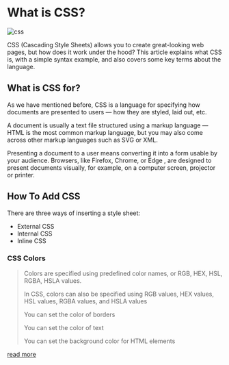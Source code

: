 # What is CSS?
![css](https://encrypted-tbn0.gstatic.com/images?q=tbn:ANd9GcR3izYjGSySY6aZXkr0Zg4DRYTzizJCt5YbvahYPhZRZdQzjIziR__S60sgmS4DkAwrAIQ&usqp=CAU)


CSS (Cascading Style Sheets) allows you to create great-looking web pages, but how does it work under the hood? This article explains what CSS is,
with a simple syntax example, and also covers some key terms about the language.
## What is CSS for?
As we have mentioned before, CSS is a language for specifying how documents are presented to users — how they are styled, laid out, etc.

A document is usually a text file structured using a markup language — HTML is the most common markup language, but you may also come across other markup languages such as SVG or XML.

Presenting a document to a user means converting it into a form usable by your audience. Browsers, like Firefox, Chrome, or Edge ,
are designed to present documents visually, for example, on a computer screen, projector or printer.
## How To Add CSS
There are three ways of inserting a style sheet:

+ External CSS
+ Internal CSS
+ Inline CSS
### CSS Colors
 > Colors are specified using predefined color names, or RGB, HEX, HSL, RGBA, HSLA values.
 > 
>  In CSS, colors can also be specified using RGB values, HEX values, HSL values, RGBA values, and HSLA values
>  
 > You can set the color of borders
 > 
>  You can set the color of text
>  
  > You can set the background color for HTML elements
  
  
  [read more](https://www.w3schools.com/cssref/pr_text_color.asp)

